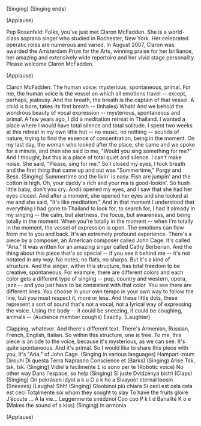 
(Singing)
(Singing ends)

(Applause)


Pep Rosenfeld: Folks,
you&#39;ve just met Claron McFadden.
She is a world-class soprano singer
who studied in Rochester, New York.
Her celebrated operatic roles
are numerous and varied.
In August 2007, Claron was awarded
the Amsterdam Prize for the Arts,
winning praise for her brilliance,
her amazing and extensively
wide repertoire
and her vivid stage personality.
Please welcome Claron McFadden.

(Applause)


Claron McFadden: The human voice:
mysterious, spontaneous, primal.
For me, the human voice is the vessel
on which all emotions travel --
except, perhaps, jealousy.
And the breath,
the breath is the captain of that vessel.
A child is born,
takes its first breath --
(Inhales)
Whah!
And we behold the wondrous beauty
of vocal expression --
mysterious, spontaneous
and primal.
A few years ago, I did
a meditation retreat in Thailand.
I wanted a place
where I would have total silence
and total solitude.
I spent two weeks at this retreat
in my own little hut --
no music, no nothing -- sounds of nature,
trying to find the essence
of concentration,
being in the moment.
On my last day,
the woman who looked after the place,
she came and we spoke for a minute,
and then she said to me,
&quot;Would you sing something for me?&quot;
And I thought, but this is a place
of total quiet and silence.
I can&#39;t make noise.
She said, &quot;Please, sing for me.&quot;
So I closed my eyes,
I took breath
and the first thing that came up and out
was &quot;Summertime,&quot;
Porgy and Bess.
(Singing) Summertime
and the livin&#39; is easy.
Fish are jumpin&#39; and the cotton is high.
Oh, your daddy&#39;s rich
and your ma is good-lookin&#39;.
So hush little baby,
don&#39;t you cry.
And I opened my eyes,
and I saw that she had her eyes closed.
And after a moment, she opened her eyes
and she looked at me and she said,
&quot;It&#39;s like meditation.&quot;
And in that moment I understood
that everything I had gone
to Thailand to look for,
to search for,
I had it already in my singing --
the calm, but alertness,
the focus, but awareness,
and being totally in the moment.
When you&#39;re totally in the moment --
when I&#39;m totally in the moment,
the vessel of expression is open.
The emotions can flow from me
to you
and back.
It&#39;s an extremely profound experience.
There&#39;s a piece by a composer,
an American composer called John Cage.
It&#39;s called &quot;Aria.&quot;
It was written for an amazing singer
called Cathy Berberian.
And the thing about this piece
that&#39;s so special --
if you see it behind me --
it&#39;s not notated in any way.
No notes, no flats, no sharps.
But it&#39;s a kind of structure.
And the singer, within this structure,
has total freedom
to be creative, spontaneous.
For example,
there are different colors
and each color gets
a different type of singing --
pop, country and western, opera, jazz --
and you just have
to be consistent with that color.
You see there are different lines.
You choose in your own tempo
in your own way
to follow the line,
but you must respect it,
more or less.
And these little dots,
these represent a sort of sound
that&#39;s not a vocal, not a lyrical way
of expressing the voice.
Using the body -- it could be sneezing,
it could be coughing, animals --
(Audience member coughs)
Exactly. 
(Laughter)

Clapping, whatever.
And there&#39;s different text.
There&#39;s Armenian, Russian,
French, English, Italian.
So within this structure, one is free.
To me, this piece is an ode to the voice,
because it&#39;s mysterious, as we can see.
It&#39;s quite spontaneous.
And it&#39;s primal.
So I would like to share
this piece with you,
It&#39;s &quot;Aria,&quot; of John Cage.
(Singing in various languages)
Hampart-zoum
Dirouhi
Di questa Terra
Naprasno
Conscience et
(Barks)
(Singing) Arise
Tsk, tsk, tsk.
(Singing)
Vidiel’a
facilmente
E io sono per te
(Robotic voice) No other way
Dans l&#39;espace, so help
(Singing)
Si juste
Dvidzénya bistri
(Claps)
(Singing)
On pekrásen
idyot a k u
O a k ho a
Sivayoot eternal loosin
(Sneezes)
(Laughs)
Shh!
(Singing)
Gloobinoí più chiara
Si ceci est cela cela est ceci
Totalmente soi whom they sought to slay
To have the fruits gloire
J’écoute ...
À la vie…
Leggermente snédznoi
Coo coo
P k t d
Banalité
K o e
(Makes the sound of a kiss)
(Singing)
In armonia

(Applause)

